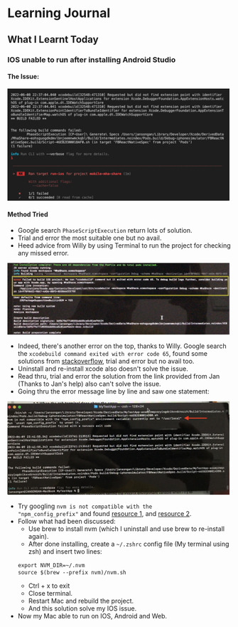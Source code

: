 # Learning Journal
## What I Learnt Today
### IOS unable to run after installing Android Studio
#### The Issue:
<img src="https://github.com/janson-gan/react-native-training/blob/main/images/June/Screenshot%202022-06-08%20at%2010.39.03%20PM.png" width="500" />

#### Method Tried
- Google search <code>PhaseScriptExecution</code> return lots of solution.
- Trial and error the most suitable one but no avail.
- Heed advice from Willy by using Terminal to run the project for checking any missed error.
<img src="https://github.com/janson-gan/react-native-training/blob/main/images/June/BA983F48-4F63-4D07-B4C9-3E110AB52D27.jpg" width="500" />

- Indeed, there's another error on the top, thanks to Willy. Google search the <code>xcodebuild command exited with error code 65</code>, found some solutions from [stackoverflow](https://stackoverflow.com/questions/55235825/error-failed-to-build-ios-project-we-ran-xcodebuild-command-but-it-exited-wit), trial and error but no avail too.
- Uninstall and re-install xcode also doesn't solve the issue.
- Read thru, trial and error the solution from the link provided from Jan (Thanks to Jan's help) also can't solve the issue.
- Going thru the error message line by line and saw one statement:
<img src="https://github.com/janson-gan/react-native-training/blob/main/images/June/IMG_6011%202.jpg" width="500" />

- Try googling <code>nvm is not compatible with the "npm_config_prefix"</code> and found [resource 1](https://stackoverflow.com/questions/34718528/nvm-is-not-compatible-with-the-npm-config-prefix-option), and [resource 2](https://stackoverflow.com/questions/27651892/homebrew-installs-nvm-but-nvm-cant-be-found-afterwards).
- Follow what had been discussed:
  - Use brew to install nvm (which I uninstall and use brew to re-install again).
  - After done installing, create a <code>~/.zshrc</code> config file (My terminal using zsh) and insert two lines:
  ```
  export NVM_DIR=~/.nvm
  source $(brew --prefix nvm)/nvm.sh
  ```
  - Ctrl + x to exit 
  - Close terminal.
  - Restart Mac and rebuild the project.
  - And this solution solve my IOS issue.
- Now my Mac able to run on IOS, Android and Web.
